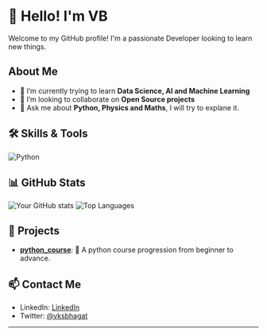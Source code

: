 # 👋 Hello! I'm VB

Welcome to my GitHub profile! I'm a passionate Developer looking to learn new things.

## About Me

- 🌱 I’m currently trying to learn **Data Science, AI and Machine Learning**
- 👯 I’m looking to collaborate on **Open Source projects**
- 💬 Ask me about **Python, Physics and Maths**, I will try to explane it.

## 🛠 Skills & Tools

![Python](https://img.shields.io/badge/-Python-3776AB?logo=python&logoColor=white)

## 📊 GitHub Stats

![Your GitHub stats](https://github-readme-stats.vercel.app/api?username=vbppl&show_icons=true&theme=radical)
![Top Languages](https://github-readme-stats.vercel.app/api/top-langs/?username=vbppl&layout=compact&theme=radical)

## 🚀 Projects

- **[python_course](https://github.com/vbppl/python_course)**: :snake: A python course progression from beginner to advance.


  
## 📫 Contact Me

- LinkedIn: [LinkedIn](https://www.linkedin.com/in/vivekbhagat/)
- Twitter: [@vksbhagat](https://x.com/vksbhagat)

---
